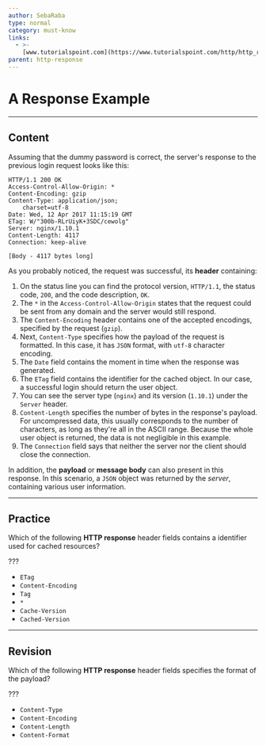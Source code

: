 ```yaml
---
author: SebaRaba
type: normal
category: must-know
links:
  - >-
    [www.tutorialspoint.com](https://www.tutorialspoint.com/http/http_responses.htm){website}
parent: http-response
---
```


# A Response Example


---

## Content

Assuming that the dummy password is correct, the server's response to the previous login request looks like this:

```plain-text
HTTP/1.1 200 OK
Access-Control-Allow-Origin: *
Content-Encoding: gzip
Content-Type: application/json;
    charset=utf-8
Date: Wed, 12 Apr 2017 11:15:19 GMT
ETag: W/"300b-RLrUiyK+3SDC/cewolg"
Server: nginx/1.10.1
Content-Length: 4117
Connection: keep-alive

[Body - 4117 bytes long]
```

As you probably noticed, the request was successful, its **header** containing:

1. On the status line you can find the protocol version, `HTTP/1.1`, the status code, `200`, and the code description, `OK`.
2. The `*` in the `Access-Control-Allow-Origin` states that the request could be sent from any domain and the server would still respond.
3. The `Content-Encoding` header contains one of the accepted encodings, specified by the request (`gzip`).
4. Next, `Content-Type` specifies how the payload of the request is formatted. In this case, it has `JSON` format, with `utf-8` character encoding.
5. The `Date` field contains the moment in time when the response was generated.
6. The `ETag` field contains the identifier for the cached object. In our case, a successful login should return the user object.
7. You can see the server type (`nginx`) and its version (`1.10.1`) under the `Server` header.
8. `Content-Length` specifies the number of bytes in the response's payload. For uncompressed data, this usually corresponds to the number of characters, as long as they're all in the ASCII range. Because the whole user object is returned, the data is not negligible in this example.
9. The `Connection` field says that neither the server nor the client should close the connection.

In addition, the **payload** or **message body** can also present in this response. In this scenario, a `JSON` object was returned by the *server*, containing various user information.


---

## Practice

Which of the following **HTTP response** header fields contains a identifier used for cached resources?

???

- `ETag`
- `Content-Encoding`
- `Tag`
- `*`
- `Cache-Version`
- `Cached-Version`


---

## Revision

Which of the following **HTTP response** header fields specifies the format of the payload?

???

- `Content-Type`
- `Content-Encoding`
- `Content-Length`
- `Content-Format`
